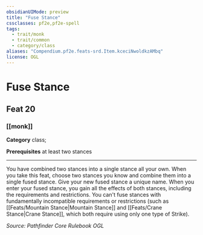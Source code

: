 ```yaml
---
obsidianUIMode: preview
title: "Fuse Stance"
cssclasses: pf2e,pf2e-spell
tags:
  - trait/monk
  - trait/common
  - category/class
aliases: "Compendium.pf2e.feats-srd.Item.kceciNwoldkzAMbq"
license: OGL
---
```

# Fuse Stance
## Feat 20
### [[monk]]

**Category** class; 



**Prerequisites** at least two stances
* * *
You have combined two stances into a single stance all your own. When you take this feat, choose two stances you know and combine them into a single fused stance. Give your new fused stance a unique name. When you enter your fused stance, you gain all the effects of both stances, including the requirements and restrictions. You can't fuse stances with fundamentally incompatible requirements or restrictions (such as [[Feats/Mountain Stance|Mountain Stance]] and [[Feats/Crane Stance|Crane Stance]], which both require using only one type of Strike).

*Source: Pathfinder Core Rulebook*
*OGL*